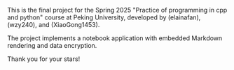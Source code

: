 This is the final project for the Spring 2025 "Practice of programming in cpp and python" course at Peking University, developed by (elainafan), (wzy240), and (XiaoGong1453). 

The project implements a notebook application with embedded Markdown rendering and data encryption.

Thank you for your stars!
